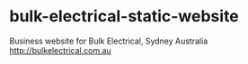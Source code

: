 # bulk-electrical-static-website
Business website for Bulk Electrical, Sydney Australia http://bulkelectrical.com.au
